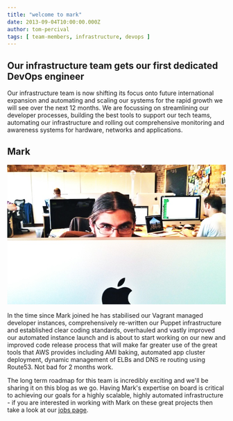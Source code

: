 ```yaml
---
title: "welcome to mark"
date: 2013-09-04T10:00:00.000Z
author: tom-percival
tags: [ team-members, infrastructure, devops ]
---
```


## Our infrastructure team gets our first dedicated DevOps engineer

Our infrastructure team is now shifting its focus onto future international expansion and automating and scaling our systems for the rapid growth we will see over the next 12 months.  We are focussing on streamlining our developer processes, building the best tools to support our tech teams, automating our infrastructure and rolling out comprehensive monitoring and awareness systems for hardware, networks and applications.

## Mark

![Mark](/content/images/2014/Apr/photo-mark.jpg)

In the time since Mark joined he has stabilised our Vagrant managed developer instances, comprehensively re-written our Puppet infrastructure and established clear coding standards, overhauled and vastly improved our automated instance launch and is about to start working on our new and improved code release process that will make far greater use of the great tools that AWS provides including AMI baking, automated app cluster deployment, dynamic management of ELBs and DNS re routing using Route53. Not bad for 2 months work.

The long term roadmap for this team is incredibly exciting and we'll be sharing it on this blog as we go.  Having Mark's expertise on board is critical to achieving our goals for a highly scalable, highly automated infrastructure - if you are interested in working with Mark on these great projects then take a look at our [jobs page](http://graze.com/uk/jobs/tech).

